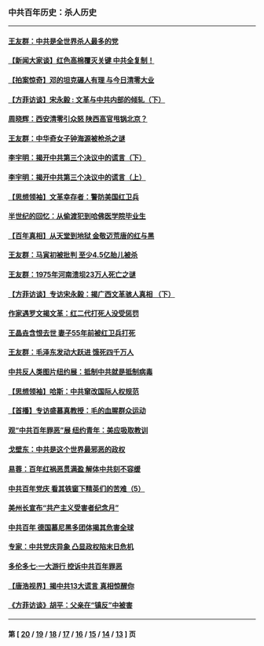 ### 中共百年历史：杀人历史
---
#### [王友群：中共是全世界杀人最多的党](../../pages/nf1176106/n13860689.md?11100430) 
#### [【新闻大家谈】红色高棉覆灭关键 中共全复制！](../../pages/nf1176106/n13850222.md?11100430) 
#### [【拍案惊奇】邓的坦克碾人有理 与今日清零大业](../../pages/nf1176106/n13729574.md?11100430) 
#### [【方菲访谈】宋永毅 : 文革与中共内部的倾轧（下）](../../pages/nf1176106/n13486836.md?11100430) 
#### [周晓辉：西安清零引众怒 陕西高官甩锅北京？](../../pages/nf1176106/n13484627.md?11100430) 
#### [王友群：中华奇女子钟海源被枪杀之谜](../../pages/nf1176106/n13430555.md?11100430) 
#### [李宇明：揭开中共第三个决议中的谎言（下）](../../pages/nf1176106/n13389389.md?11100430) 
#### [李宇明：揭开中共第三个决议中的谎言（上）](../../pages/nf1176106/n13388697.md?11100430) 
#### [【思想领袖】文革幸存者：警防美国红卫兵](../../pages/nf1176106/n13339289.md?11100430) 
#### [半世纪的回忆：从偷渡犯到哈佛医学院毕业生](../../pages/nf1176106/n13345328.md?11100430) 
#### [【百年真相】从天堂到地狱 金敬迈荒唐的红与黑](../../pages/nf1176106/n13336995.md?11100430) 
#### [王友群：马寅初被批判 至少4.5亿胎儿被杀](../../pages/nf1176106/n13260313.md?11100430) 
#### [王友群：1975年河南溃坝23万人死亡之谜](../../pages/nf1176106/n13231576.md?11100430) 
#### [【方菲访谈】专访宋永毅：揭广西文革骇人真相 （下）](../../pages/nf1176106/n13209074.md?11100430) 
#### [作家遇罗文揭文革：红二代打死人没受惩罚](../../pages/nf1176106/n13205254.md?11100430) 
#### [王晶垚含恨去世 妻子55年前被红卫兵打死](../../pages/nf1176106/n13203590.md?11100430) 
#### [王友群：毛泽东发动大跃进 饿死四千万人](../../pages/nf1176106/n13177158.md?11100430) 
#### [中共反人类图片纽约展：抵制中共就是抵制病毒](../../pages/nf1176106/n13115371.md?11100430) 
#### [【思想领袖】哈斯：中共窜改国际人权规范](../../pages/nf1176106/n13053647.md?11100430) 
#### [【首播】专访盛慕真教授：毛的血腥群众运动](../../pages/nf1176106/n13091782.md?11100430) 
#### [观“中共百年罪恶”展 纽约青年：美应吸取教训](../../pages/nf1176106/n13085246.md?11100430) 
#### [戈壁东：中共是这个世界最邪恶的政权](../../pages/nf1176106/n13085641.md?11100430) 
#### [易蓉：百年红祸恶贯满盈 解体中共刻不容缓](../../pages/nf1176106/n13084455.md?11100430) 
#### [中共百年党庆 看其铁窗下精英们的苦难（5）](../../pages/nf1176106/n13076766.md?11100430) 
#### [美州长宣布“共产主义受害者纪念月”](../../pages/nf1176106/n13074024.md?11100430) 
#### [中共百年 德国慕尼黑多团体揭其危害全球](../../pages/nf1176106/n13068873.md?11100430) 
#### [专家：中共党庆异象 凸显政权陷末日危机](../../pages/nf1176106/n13067084.md?11100430) 
#### [多伦多七·一大游行 控诉中共百年罪恶](../../pages/nf1176106/n13062043.md?11100430) 
#### [【唐浩视界】揭中共13大谎言 真相惊醒你](../../pages/nf1176106/n13065208.md?11100430) 
#### [《方菲访谈》胡平：父亲在“镇反”中被害](../../pages/nf1176106/n13064114.md?11100430) 

---
#### 第 [ [20](./20.md?11100430) / [19](./19.md?11100430) / [18](./18.md?11100430) / [17](./17.md?11100430) / [16](./16.md?11100430) / [15](./15.md?11100430) / [14](./14.md?11100430) / [13](./13.md?11100430) ] 页
